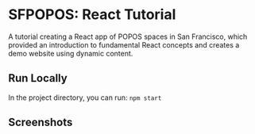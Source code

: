 # SFPOPOS: React Tutorial

A tutorial creating a React app of POPOS spaces in San Francisco, which provided an introduction to fundamental React concepts and creates a demo website using dynamic content.

## Run Locally

In the project directory, you can run:
`npm start`

## Screenshots



